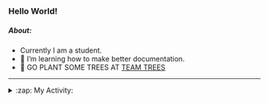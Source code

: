 ### Hello World!

##### About:
- Currently I am a student.
- 🌱 I’m learning how to make better documentation.
- 🌱 GO PLANT SOME TREES AT [TEAM TREES](https://teamtrees.org/)

---
<details>
  <summary>:zap: My Activity:</summary>
  
<!--START_SECTION:waka-->
![Code Time](http://img.shields.io/badge/Code%20Time-1%2C062%20hrs%2010%20mins-blue)

**I'm a Night 🦉** 

```text
🌞 Morning                124 commits         ██░░░░░░░░░░░░░░░░░░░░░░░   08.46 % 
🌆 Daytime                518 commits         █████████░░░░░░░░░░░░░░░░   35.36 % 
🌃 Evening                391 commits         ███████░░░░░░░░░░░░░░░░░░   26.69 % 
🌙 Night                  432 commits         ███████░░░░░░░░░░░░░░░░░░   29.49 % 
```
📅 **I'm Most Productive on Wednesday** 

```text
Monday                   227 commits         ████░░░░░░░░░░░░░░░░░░░░░   15.49 % 
Tuesday                  210 commits         ████░░░░░░░░░░░░░░░░░░░░░   14.33 % 
Wednesday                342 commits         ██████░░░░░░░░░░░░░░░░░░░   23.34 % 
Thursday                 155 commits         ███░░░░░░░░░░░░░░░░░░░░░░   10.58 % 
Friday                   169 commits         ███░░░░░░░░░░░░░░░░░░░░░░   11.54 % 
Saturday                 120 commits         ██░░░░░░░░░░░░░░░░░░░░░░░   08.19 % 
Sunday                   242 commits         ████░░░░░░░░░░░░░░░░░░░░░   16.52 % 
```


📊 **This Week I Spent My Time On** 

```text
🔥 Editors: 
VS Code                  16 hrs 50 mins      █████████████████████████   100.00 % 

🐱‍💻 Projects: 
praise                   9 hrs 27 mins       ██████████████░░░░░░░░░░░   56.14 % 
gdsc-todo-app            3 hrs 9 mins        █████░░░░░░░░░░░░░░░░░░░░   18.77 % 
CSF22                    2 hrs 17 mins       ███░░░░░░░░░░░░░░░░░░░░░░   13.57 % 
os-lab                   1 hr 51 mins        ███░░░░░░░░░░░░░░░░░░░░░░   11.06 % 
praise-demo              4 mins              ░░░░░░░░░░░░░░░░░░░░░░░░░   00.45 % 
```


 Last Updated on 11/03/2023 21:03:06 UTC
<!--END_SECTION:waka-->
</details>
